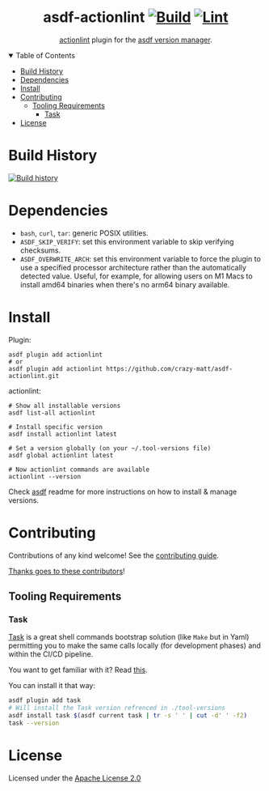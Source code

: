 <div align="center">

# asdf-actionlint [![Build](https://github.com/crazy-matt/asdf-actionlint/actions/workflows/build.yml/badge.svg)](https://github.com/crazy-matt/asdf-actionlint/actions/workflows/build.yml) [![Lint](https://github.com/crazy-matt/asdf-actionlint/actions/workflows/lint.yml/badge.svg)](https://github.com/crazy-matt/asdf-actionlint/actions/workflows/lint.yml)

[actionlint](https://github.com/rhysd/actionlint/blob/main/docs/README.md) plugin for the [asdf version manager](https://asdf-vm.com).

</div>

<details open="open">
<summary>Table of Contents</summary>

- [Build History](#build-history)
- [Dependencies](#dependencies)
- [Install](#install)
- [Contributing](#contributing)
  - [Tooling Requirements](#tooling-requirements)
    - [Task](#task)
- [License](#license)

</details>

# Build History

[![Build history](https://buildstats.info/github/chart/crazy-matt/asdf-actionlint?branch=main)](https://github.com/crazy-matt/asdf-actionlint/actions)

# Dependencies

- `bash`, `curl`, `tar`: generic POSIX utilities.
- `ASDF_SKIP_VERIFY`: set this environment variable to skip verifying checksums.
- `ASDF_OVERWRITE_ARCH`: set this environment variable to force the plugin to use a specified processor architecture rather than the automatically detected value. Useful, for example, for allowing users on M1 Macs to install amd64 binaries when there's no arm64 binary available.

# Install

Plugin:

```shell
asdf plugin add actionlint
# or
asdf plugin add actionlint https://github.com/crazy-matt/asdf-actionlint.git
```

actionlint:

```shell
# Show all installable versions
asdf list-all actionlint

# Install specific version
asdf install actionlint latest

# Set a version globally (on your ~/.tool-versions file)
asdf global actionlint latest

# Now actionlint commands are available
actionlint --version
```

Check [asdf](https://github.com/asdf-vm/asdf) readme for more instructions on how to
install & manage versions.

# Contributing

Contributions of any kind welcome! See the [contributing guide](contributing.md).

[Thanks goes to these contributors](https://github.com/crazy-matt/asdf-actionlint/graphs/contributors)!

## Tooling Requirements

### Task

[Task](https://taskfile.dev/#/) is a great shell commands bootstrap solution (like `Make` but in Yaml) permitting you to make the same calls locally (for development phases) and within the CI/CD pipeline.

You want to get familiar with it? Read [this](https://tsh.io/blog/taskfile-and-gnu-make-for-automation/).

You can install it that way:

```bash
asdf plugin add task
# Will install the Task version refrenced in ./tool-versions
asdf install task $(asdf current task | tr -s ' ' | cut -d' ' -f2)
task --version
```

# License

Licensed under the [Apache License 2.0](LICENSE)
